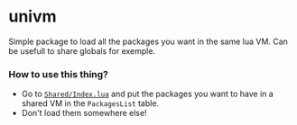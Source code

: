 # univm

Simple package to load all the packages you want in the same lua VM.
Can be usefull to share globals for exemple.

### How to use this thing?
- Go to [`Shared/Index.lua`](https://github.com/Timmy-the-nobody/UniVM/blob/main/Shared/Index.lua#L2) and put the packages you want to have in a shared VM in the `PackagesList` table.
- Don't load them somewhere else!
